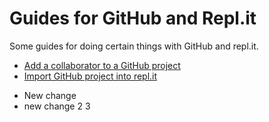 Guides for GitHub and Repl.it
=============================

Some guides for doing certain things with GitHub and repl.it.

* [Add a collaborator to a GitHub project](add-collaborator.md)
* [Import GitHub project into repl.it](repl-import-github.md)
- New change
- new change 2 3
